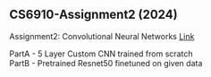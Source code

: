 ## CS6910-Assignment2 (2024)

Assignment2: Convolutional Neural Networks [Link](https://wandb.ai/arjungangwar/CS6910-Assignment2/reports/CS6910-Assignment-2--Vmlldzo3NDQ2MTE0)

PartA - 5 Layer Custom CNN trained from scratch \
PartB - Pretrained Resnet50 finetuned on given data
